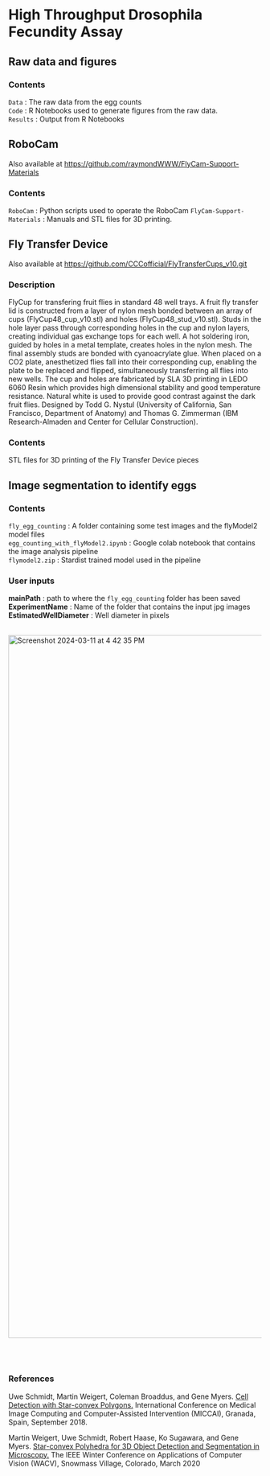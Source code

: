 # High Throughput Drosophila Fecundity Assay

## Raw data and figures
### Contents
`Data` : The raw data from the egg counts <br>
`Code` : R Notebooks used to generate figures from the raw data. <br>
`Results` : Output from R Notebooks <br>

## RoboCam
Also available at https://github.com/raymondWWW/FlyCam-Support-Materials
### Contents
`RoboCam` : Python scripts used to operate the RoboCam
`FlyCam-Support-Materials` : Manuals and STL files for 3D printing. 

## Fly Transfer Device
Also available at https://github.com/CCCofficial/FlyTransferCups_v10.git
### Description
FlyCup for transfering fruit flies in standard 48 well trays. A fruit fly transfer lid is constructed from a layer of nylon mesh bonded between an array of cups (FlyCup48_cup_v10.stl) and holes (FlyCup48_stud_v10.stl). Studs in the hole layer pass through corresponding holes in the cup and nylon layers, creating individual gas exchange tops for each well. A hot soldering iron, guided by holes in a metal template, creates holes in the nylon mesh. The final assembly studs are bonded with cyanoacrylate glue. When placed on a CO2 plate, anesthetized flies fall into their corresponding cup, enabling the plate to be replaced and flipped, simultaneously transferring all flies into new wells. The cup and holes are fabricated by SLA 3D printing in LEDO 6060 Resin which provides high dimensional stability and good temperature resistance. Natural white is used to provide good contrast against the dark fruit flies. Designed by Todd G. Nystul (University of California, San Francisco, Department of Anatomy) and Thomas G. Zimmerman (IBM Research-Almaden and Center for Cellular Construction).
### Contents
STL files for 3D printing of the Fly Transfer Device pieces

## Image segmentation to identify eggs
### Contents
`fly_egg_counting` : A folder containing some test images and the flyModel2 model files <br>
`egg_counting_with_flyModel2.ipynb` : Google colab notebook that contains the image analysis pipeline <br>
`flymodel2.zip` : Stardist trained model used in the pipeline

### User inputs

**mainPath** : path to where the `fly_egg_counting` folder has been saved <br>
**ExperimentName** : Name of the folder that contains the input jpg images <br>
**EstimatedWellDiameter** : Well diameter in pixels <br><br>

<img width="1398" alt="Screenshot 2024-03-11 at 4 42 35 PM" src="https://github.com/okeashwini/fly_egg_counting/assets/26334605/1055911b-5033-45b1-bbe4-86c1e1226021">

<br><br>
### References <br> 

Uwe Schmidt, Martin Weigert, Coleman Broaddus, and Gene Myers.
[Cell Detection with Star-convex Polygons.](https://arxiv.org/abs/1806.03535)
International Conference on Medical Image Computing and Computer-Assisted Intervention (MICCAI), Granada, Spain, September 2018.

Martin Weigert, Uwe Schmidt, Robert Haase, Ko Sugawara, and Gene Myers.
[Star-convex Polyhedra for 3D Object Detection and Segmentation in Microscopy.](http://openaccess.thecvf.com/content_WACV_2020/papers/Weigert_Star-convex_Polyhedra_for_3D_Object_Detection_and_Segmentation_in_Microscopy_WACV_2020_paper.pdf)
The IEEE Winter Conference on Applications of Computer Vision (WACV), Snowmass Village, Colorado, March 2020

